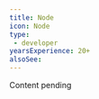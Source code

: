 ```yaml
---
title: Node
icon: Node
type:
 - developer
yearsExperience: 20+
alsoSee:
---
```


Content pending
